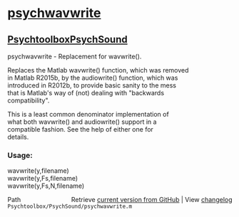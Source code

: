 # [psychwavwrite](psychwavwrite)
## [Psychtoolbox](Psychtoolbox)[PsychSound](PsychSound)

psychwavwrite - Replacement for wavwrite().  
  
Replaces the Matlab wavwrite() function, which was removed  
in Matlab R2015b, by the audiowrite() function, which was  
introduced in R2012b, to provide basic sanity to the mess  
that is Matlab's way of (not) dealing with "backwards  
compatibility".  
  
This is a least common denominator implementation of  
what both wavwrite() and audiowrite() support in a  
compatible fashion. See the help of either one for  
details.  
  
### Usage:  
  
 wavwrite(y,filename)  
 wavwrite(y,Fs,filename)  
 wavwrite(y,Fs,N,filename)  




<div class="code_header" style="text-align:right;">
  <span style="float:left;">Path&nbsp;&nbsp;</span> <span class="counter">Retrieve <a href=
  "https://raw.github.com/Psychtoolbox-3/Psychtoolbox-3/beta/Psychtoolbox/PsychSound/psychwavwrite.m">current version from GitHub</a> | View <a href=
  "https://github.com/Psychtoolbox-3/Psychtoolbox-3/commits/beta/Psychtoolbox/PsychSound/psychwavwrite.m">changelog</a></span>
</div>
<div class="code">
  <code>Psychtoolbox/PsychSound/psychwavwrite.m</code>
</div>

